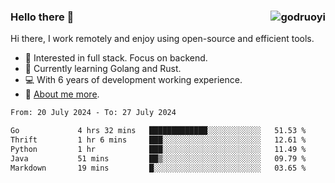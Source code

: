 ### Hello there 👋 <img align="right" src="https://github-readme-stats.vercel.app/api?username=godruoyi&show_icons=true" alt="godruoyi" />

Hi there, I work remotely and enjoy using open-source and efficient tools.

- 🔭 Interested in full stack. Focus on backend.
- 🌱 Currently learning Golang and Rust.
- 💻 With 6 years of development working experience.
- 👒 [About me more](https://godruoyi.com/posts/about-godruoyi).



<!--START_SECTION:waka-->

```txt
From: 20 July 2024 - To: 27 July 2024

Go             4 hrs 32 mins   █████████████░░░░░░░░░░░░   51.53 %
Thrift         1 hr 6 mins     ███░░░░░░░░░░░░░░░░░░░░░░   12.61 %
Python         1 hr            ███░░░░░░░░░░░░░░░░░░░░░░   11.49 %
Java           51 mins         ██▒░░░░░░░░░░░░░░░░░░░░░░   09.79 %
Markdown       19 mins         █░░░░░░░░░░░░░░░░░░░░░░░░   03.65 %
```

<!--END_SECTION:waka-->
